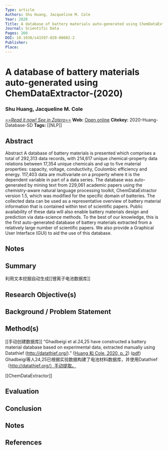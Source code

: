```yaml
---
Type: article
Authors: Shu Huang, Jacqueline M. Cole
Year: 2020
Title: A database of battery materials auto-generated using ChemDataExtractor
Journal: Scientific Data
Pages: 260
DOI: 10.1038/s41597-020-00602-2
Publisher: 
Place: 
---
```


# A database of battery materials auto-generated using ChemDataExtractor-(2020)
### Shu Huang, Jacqueline M. Cole
[==*Read it now! See in Zotero*==](zotero://select/items/@2020-Huang-Database-SD)
**Web:** [Open online](https://www.nature.com/articles/s41597-020-00602-2)
**Citekey:** 2020-Huang-Database-SD
**Tags:** [[NLP]]

## Abstract
Abstract A database of battery materials is presented which comprises a total of 292,313 data records, with 214,617 unique chemical-property data relations between 17,354 unique chemicals and up to five material properties: capacity, voltage, conductivity, Coulombic efficiency and energy. 117,403 data are multivariate on a property where it is the dependent variable in part of a data series. The database was auto-generated by mining text from 229,061 academic papers using the chemistry-aware natural language processing toolkit, ChemDataExtractor version 1.5, which was modified for the specific domain of batteries. The collected data can be used as a representative overview of battery material information that is contained within text of scientific papers. Public availability of these data will also enable battery materials design and prediction via data-science methods. To the best of our knowledge, this is the first auto-generated database of battery materials extracted from a relatively large number of scientific papers. We also provide a Graphical User Interface (GUI) to aid the use of this database.

## Notes


## Summary
利用文本挖掘自动生成[[锂离子电池数据库]]
  
## Research Objective(s)


## Background / Problem Statement


## Method(s)
[[手动创建数据库]]
“Ghadbeigi et al.24,25 have constructed a battery material database based on experimental data, extracted manually using Datathief (http://datathief.org/).” ([Huang 和 Cole, 2020, p. 2](zotero://select/library/items/TDL556FA)) ([pdf](zotero://open-pdf/library/items/PDNRGXP8?page=2&annotation=DS4SFEZB)) Ghadbeigi等人24,25已根据实验数据构建了电池材料数据库，并使用Datathief（http://datathief.org/）手动提取。

[[ChemDataExtractor]]
## Evaluation


## Conclusion


## Notes


## References